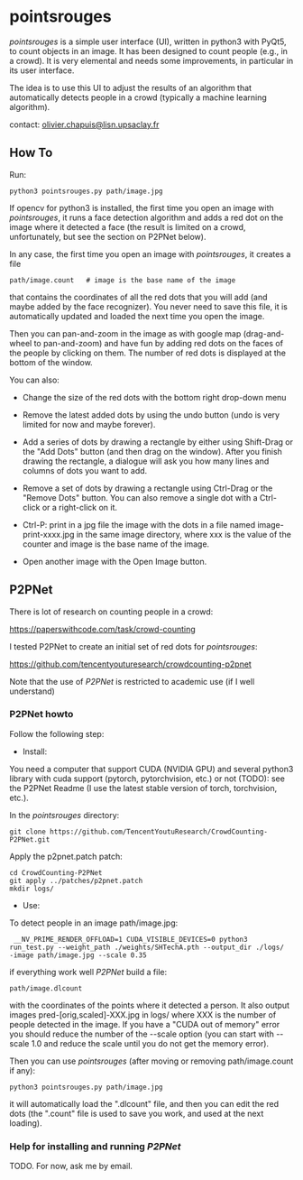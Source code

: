 # pointsrouges

*pointsrouges* is a simple user interface (UI), written in python3 with PyQt5, to count objects in an image. It has been designed to count people (e.g., in a crowd). It is very elemental and needs some improvements, in particular in its user interface.

The idea is to use this UI to adjust the results of an algorithm that automatically detects people in a crowd (typically a machine learning algorithm). 

contact: olivier.chapuis@lisn.upsaclay.fr

## How To

Run:

	python3 pointsrouges.py path/image.jpg

If opencv for python3 is installed, the first time you open an image with *pointsrouges*, it runs a face detection algorithm and adds a red dot on the image where it detected a face (the result is limited on a crowd, unfortunately, but see the section on P2PNet below). 

In any case, the first time you open an image with *pointsrouges*, it creates a file
   
	path/image.count   # image is the base name of the image

that contains the coordinates of all the red dots that you will add (and maybe added by the face recognizer). You never need to save this file, it is automatically updated and loaded the next time you open the image.

Then you can pan-and-zoom in the image as with google map (drag-and-wheel to pan-and-zoom) and have fun by adding red dots on the faces of the people by clicking on them. The number of red dots is displayed at the bottom of the window. 

You can also:

- Change the size of the red dots with the bottom right drop-down menu

- Remove the latest added dots by using the undo button (undo is very limited for now and maybe forever).

- Add a series of dots by drawing a rectangle by either using Shift-Drag or the "Add Dots" button (and then drag on the window). After you finish drawing the rectangle, a dialogue will ask you how many lines and columns of dots you want to add.

- Remove a set of dots by drawing a rectangle using Ctrl-Drag or the "Remove Dots" button. You can also remove a single dot with a Ctrl-click or a right-click on it.

- Ctrl-P: print in a jpg file the image with the dots in a file named image-print-xxxx.jpg in the same image directory, where xxx is the value of the counter and image is the base name of the image.

- Open another image with the Open Image button.


## P2PNet 

There is lot of research on counting people in a crowd:

https://paperswithcode.com/task/crowd-counting

I tested P2PNet to create an initial set of red dots for *pointsrouges*:

https://github.com/tencentyouturesearch/crowdcounting-p2pnet

Note that the use of *P2PNet* is restricted to academic use (if I well understand)

### P2PNet howto

Follow the following step:

* Install:

You need a computer that support CUDA (NVIDIA GPU) and several python3 library with cuda support (pytorch, pytorchvision, etc.) or not (TODO): see the P2PNet Readme (I use the latest stable version of torch, torchvision, etc.).

In the *pointsrouges* directory:

	git clone https://github.com/TencentYoutuResearch/CrowdCounting-P2PNet.git

Apply the p2pnet.patch patch:
	
	cd CrowdCounting-P2PNet
	git apply ../patches/p2pnet.patch
	mkdir logs/

* Use:

To detect people in an image path/image.jpg:

	 __NV_PRIME_RENDER_OFFLOAD=1 CUDA_VISIBLE_DEVICES=0 python3 run_test.py --weight_path ./weights/SHTechA.pth --output_dir ./logs/  -image path/image.jpg --scale 0.35

if everything work well *P2PNet* build a file:

	path/image.dlcount

with the coordinates of the points where it detected a person. It also output images pred-[orig,scaled]-XXX.jpg in logs/ where XXX is the number of people detected in the image. If you have a "CUDA out of memory" error you should reduce the number of the --scale option (you can start with --scale 1.0 and reduce the scale until you do not get the memory error).

Then you can use *pointsrouges* (after moving or removing path/image.count if any):

	python3 pointsrouges.py path/image.jpg

it will automatically load the ".dlcount" file, and then you can edit the red dots (the ".count" file is used to save you work, and used at the next loading).

### Help for installing and running *P2PNet*

TODO. For now, ask me by email.
